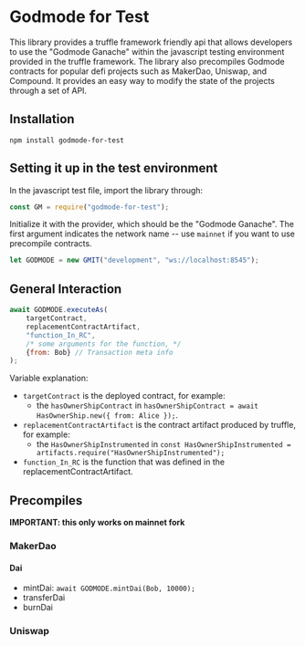 # Godmode for Test

This library provides a truffle framework friendly api that allows developers to use the "Godmode Ganache" within the javascript testing environment provided in the truffle framework. The library also precompiles Godmode contracts for popular defi projects such as MakerDao, Uniswap, and Compound. It provides an easy way to modify the state of the projects through a set of API. 

## Installation

`npm install godmode-for-test`

## Setting it up in the test environment

In the javascript test file, import the library through: 

```javascript
const GM = require("godmode-for-test");
```

Initialize it with the provider, which should be the "Godmode Ganache". 
The first argument indicates the network name -- use `mainnet` if you want to use precompile contracts. 

```javascript
let GODMODE = new GMIT("development", "ws://localhost:8545");
```

## General Interaction

```javascript
await GODMODE.executeAs(
    targetContract, 
    replacementContractArtifact, 
    "function_In_RC", 
    /* some arguments for the function, */ 
    {from: Bob} // Transaction meta info
);
```

Variable explanation: 
* `targetContract` is the deployed contract, for example: 
    * the `hasOwnerShipContract` in `hasOwnerShipContract = await HasOwnerShip.new({ from: Alice });`. 
* `replacementContractArtifact` is the contract artifact produced by truffle, for example:
    * the `HasOwnerShipInstrumented` in `const HasOwnerShipInstrumented = artifacts.require("HasOwnerShipInstrumented");`
* `function_In_RC` is the function that was defined in the replacementContractArtifact.

## Precompiles 

**IMPORTANT: this only works on mainnet fork**


### MakerDao

#### Dai
* mintDai: `await GODMODE.mintDai(Bob, 10000);`
* transferDai
* burnDai

### Uniswap

